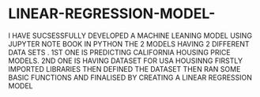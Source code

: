 # LINEAR-REGRESSION-MODEL-
I HAVE SUCSESSFULLY DEVELOPED A MACHINE LEANING MODEL USING JUPYTER NOTE BOOK IN PYTHON 
THE 2 MODELS HAVING 2 DIFFERENT DATA SETS .
1ST ONE IS PREDICTING CALIFORNIA HOUSING PRICE MODELS. 
2ND ONE IS HAVING DATASET FOR USA HOUSINNG
FIRSTLY  IMPORTED LIBRARIES
THEN DEFINED THE DATASET
THEN RAN SOME BASIC FUNCTIONS AND FINALISED BY CREATING A LINEAR REGRESSION MODEL
